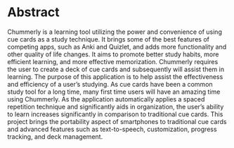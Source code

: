 # Abstract
Chummerly is a learning tool utilizing the power and convenience of using cue cards as a study technique. It brings some of the best features of competing apps, such as Anki and Quizlet, and adds more functionality and other quality of life changes. It aims to promote better study habits, more efficient learning, and more effective memorization. Chummerly requires the user to create a deck of cue cards and subsequently will assist them in learning.
The purpose of this application is to help assist the effectiveness and efficiency of a user’s studying. As cue cards have been a common study tool for a long time, many first time users will have an amazing time using Chummerly. As the application automatically applies a spaced repetition technique and significantly aids in organization, the user’s ability to learn increases significantly in comparison to traditional cue cards. This project brings the portability aspect of smartphones to traditional cue cards and advanced features such as text-to-speech, customization, progress tracking, and deck management.
